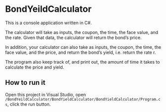 # BondYeildCalculator
This is a console application written in C#.

The calculator will take as inputs, the coupon, the time, the face value, and the rate. Given that data, the calculator will return the bond’s price. 

In addition, your calculator can also take as inputs, the coupon, the time, the face value, and the price, and return the bond’s yield, i.e. return the rate r. 

The program also keep track of, and print out, the amount of time it takes to calculate the price and yield.

## How to run it
Open this project in Visual Studio, open `/BondYeildCalculator/BondYieldCalculator/BondYieldCalculator/Program.cs`, click the run button.
